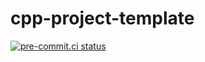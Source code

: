 # cpp-project-template

[![pre-commit.ci status](https://results.pre-commit.ci/badge/github/b1ackviking/cpp-project-template/main.svg)](https://results.pre-commit.ci/latest/github/b1ackviking/cpp-project-template/main)
